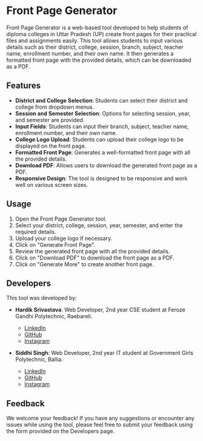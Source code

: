 # Front Page Generator

Front Page Generator is a web-based tool developed to help students of diploma colleges in Uttar Pradesh (UP) create front pages for their practical files and assignments easily. This tool allows students to input various details such as their district, college, session, branch, subject, teacher name, enrollment number, and their own name. It then generates a formatted front page with the provided details, which can be downloaded as a PDF.

## Features

- **District and College Selection**: Students can select their district and college from dropdown menus.
- **Session and Semester Selection**: Options for selecting session, year, and semester are provided.
- **Input Fields**: Students can input their branch, subject, teacher name, enrollment number, and their own name.
- **College Logo Upload**: Students can upload their college logo to be displayed on the front page.
- **Formatted Front Page**: Generates a well-formatted front page with all the provided details.
- **Download PDF**: Allows users to download the generated front page as a PDF.
- **Responsive Design**: The tool is designed to be responsive and work well on various screen sizes.

## Usage

1. Open the Front Page Generator tool.
2. Select your district, college, session, year, semester, and enter the required details.
3. Upload your college logo if necessary.
4. Click on "Generate Front Page".
5. Review the generated front page with all the provided details.
6. Click on "Download PDF" to download the front page as a PDF.
7. Click on "Generate More" to create another front page.

## Developers

This tool was developed by:

- **Hardik Srivastava**: Web Developer, 2nd year CSE student at Feroze Gandhi Polytechnic, Raebareli.
  - [LinkedIn](https://www.linkedin.com/in/codewithhardik/) <i class="fab fa-linkedin"></i>
  - [GitHub](https://github.com/Hardik-Techie/) <i class="fab fa-github"></i>
  - [Instagram](https://www.instagram.com/hardikksrivastava/) <i class="fab fa-instagram"></i>

- **Siddhi Singh**: Web Developer, 2nd year IT student at Government Girls Polytechnic, Ballia.
  - [LinkedIn](https://linkedin.com/in/siddhi-singh07/) <i class="fab fa-linkedin"></i>
  - [GitHub](https://github.com/SiddhiSingh25/) <i class="fab fa-github"></i>
  - [Instagram](https://instagram.com/siddhyy_here/) <i class="fab fa-instagram"></i>

## Feedback

We welcome your feedback! If you have any suggestions or encounter any issues while using the tool, please feel free to submit your feedback using the form provided on the Developers page.
